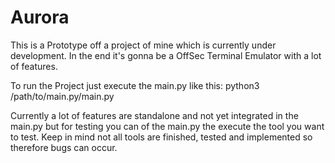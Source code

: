 # Aurora

This is a Prototype off a project of mine which is currently under development.
In the end it's gonna be a OffSec Terminal Emulator with a lot of features.

To run the Project just execute the main.py like this: python3 /path/to/main.py/main.py

Currently a lot of features are standalone and not yet integrated in the main.py but for testing you can of the main.py the execute the tool you want to test.
Keep in mind not all tools are finished, tested and implemented so therefore bugs can occur. 
